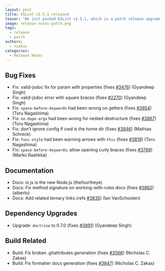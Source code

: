 ```yaml
---
layout: post
title: ESLint v1.5.1 released
teaser: "We just pushed ESLint v1.5.1, which is a patch release upgrade of ESLint. This release  and fixes several bugs found in the previous release."
image: release-notes-patch.png
tags:
  - release
  - patch
authors:
  - nzakas
categories:
  - Release Notes
---
```


## Bug Fixes

* Fix: valid-jsdoc fix for param with properties (fixes [#3476](https://github.com/eslint/eslint/issues/3476)) (Gyandeep Singh)
* Fix: valid-jsdoc error with square braces (fixes [#2270](https://github.com/eslint/eslint/issues/2270)) (Gyandeep Singh)
* Fix: `space-before-keywords` had been wrong on getters (fixes [#3854](https://github.com/eslint/eslint/issues/3854)) (Toru Nagashima)
* Fix: `no-dupe-args` had been wrong for nested destructure (fixes [#3867](https://github.com/eslint/eslint/issues/3867)) (Toru Nagashima)
* Fix: don’t ignore config if cwd is the home dir (fixes [#3846](https://github.com/eslint/eslint/issues/3846)) (Mathias Schreck)
* Fix: `func-style` had been warning arrows with `this` (fixes [#3819](https://github.com/eslint/eslint/issues/3819)) (Toru Nagashima)
* Fix: `space-before-keywords`; allow opening curly braces (fixes [#3789](https://github.com/eslint/eslint/issues/3789)) (Marko Raatikka)

## Documentation

* Docs: io.js is the new Node.js (thefourtheye)
* Docs: Fix method signature on working-with-rules docs (fixes [#3862](https://github.com/eslint/eslint/issues/3862)) (alberto)
* Docs: Add related ternary links (refs [#3835](https://github.com/eslint/eslint/issues/3835)) (Ian VanSchooten)

## Dependency Upgrades

* Upgrade: `doctrine` to 0.7.0 (fixes [#3891](https://github.com/eslint/eslint/issues/3891)) (Gyandeep Singh)

## Build Related

* Build: Fix broken .gitattributes generation (fixes [#3566](https://github.com/eslint/eslint/issues/3566)) (Nicholas C. Zakas)
* Build: Fix formatter docs generation (fixes [#3847](https://github.com/eslint/eslint/issues/3847)) (Nicholas C. Zakas)

